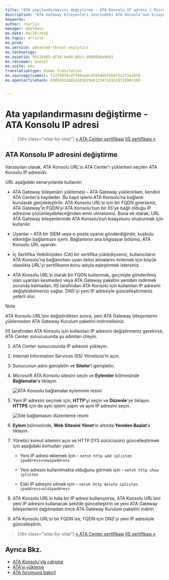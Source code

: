 ```yaml
---
title: "ATA yapılandırmasını değiştirme - ATA Konsolu IP adresi | Microsoft ATA"
description: "ATA Gateway bileşenleri üzerindeki ATA Konsolu’nun kısayolunu oluşturmak için kullanılan ATA Konsolu IP adresinin nasıl değiştirileceği açıklanır."
keywords: 
author: rkarlin
manager: mbaldwin
ms.date: 04/28/2016
ms.topic: article
ms.prod: 
ms.service: advanced-threat-analytics
ms.technology: 
ms.assetid: 50118465-df34-4e04-b0cc-48808b6a96b1
ms.reviewer: bennyl
ms.suite: ems
translationtype: Human Translation
ms.sourcegitcommit: f13750f9cdff98aadcd59346bfbbb73c2f3a26f0
ms.openlocfilehash: 03062652dd14183629ab1234f2d151931998c108


---
```


# Ata yapılandırmasını değiştirme - ATA Konsolu IP adresi

>[!div class="step-by-step"]
[« ATA Center sertifikası](modifying-ata-config-centercert.md)
[IIS sertifikası »](modifying-ata-config-iiscert.md)

## ATA Konsolu IP adresini değiştirme
Varsayılan olarak, ATA Konsolu URL'si ATA Center’ı yüklerken seçilen ATA Konsolu IP adresidir.

URL aşağıdaki senaryolarda kullanılır:

-   ATA Gateway bileşenleri yüklemesi – ATA Gateway yüklenirken, kendini ATA Center’a kaydeder. Bu kayıt işlemi ATA Konsolu’na bağlantı kurularak gerçekleştirilir. ATA Konsolu URL’si için bir FQDN girerseniz, ATA Gateway’in FQDN’yi ATA Konsolu’nun bir IIS’ye bağlı olduğu IP adresine çözümleyebileceğinden emin olmalısınız. Buna ek olarak, URL ATA Gateway bileşenlerinde ATA Konsolu’nun kısayolunu oluşturmak için kullanılır.

-   Uyarılar – ATA bir SIEM veya e-posta uyarısı gönderdiğinde, kuşkulu etkinliğin bağlantısını içerir. Bağlantının ana bilgisayar bölümü, ATA Konsolu URL ayarıdır.

-   İç Sertifika Yetkilinizden (CA) bir sertifika yüklediyseniz, kullanıcıların ATA Konsolu’na bağlanırken uyarı iletisi almalarını önlemek için büyük olasılıkla URL’yi sertifikanın konu adıyla eşleştirmek istersiniz.

-   ATA Konsolu URL’si olarak bir FQDN kullanmak, geçmişte gönderilmiş olan uyarıları kesmeden veya ATA Gateway paketini yeniden indirmek zorunda kalmadan, IIS tarafından ATA Konsolu için kullanılan IP adresini değiştirebilmenizi sağlar. DNS’yi yeni IP adresiyle güncelleştirmeniz yeterli olur.

> [!NOTE]
> ATA Konsolu URL’sini değiştirdikten sonra, yeni ATA Gateway bileşenlerini yüklemeden ATA Gateway Kurulum paketini indirmelisiniz.

IIS tarafından ATA Konsolu için kullanılan IP adresini değiştirmeniz gerekirse, ATA Center sunucusunda şu adımları izleyin.

1.  ATA Center sunucusunda IP adresini yükleyin.

2.  Internet Information Services (IIS) Yöneticisi’ni açın.

3.  Sunucunun adını genişletin ve **Siteler**’i genişletin.

4.  Microsoft ATA Konsolu sitesini seçin ve **Eylemler** bölmesinde **Bağlamalar**’a tıklayın.

    ![ATA Konsolu bağlamalar eyleminin resmi](media/ATA-console-change-IP-bindings.jpg)

5.  Yeni IP adresini seçmek için, **HTTP**’yi seçin ve **Düzenle**’ye tıklayın. **HTTPS** için de aynı işlemi yapın ve aynı IP adresini seçin.

    ![Site bağlamasını düzenleme resmi](media/ATA-change-console-IP.jpg)

6.  **Eylem** bölmesinde, **Web Sitesini Yönet**’in altında **Yeniden Başlat**’a tıklayın.

7.  Yönetici komut istemini açın ve HTTP.SYS sürücüsünü güncelleştirmek için aşağıdaki komutları yazın:

    -   Yeni IP adresi eklemek için - `netsh http add iplisten ipaddress=newipaddress`

    -   Yeni adresin kullanılmakta olduğunu görmek için - `netsh http show iplisten`

    -   Eski IP adresini silmek için – `netsh http delete iplisten ipaddress=oldipaddress`

8.  ATA Konsolu URL’si hala bir IP adresi kullanıyorsa, ATA Konsolu URL’sini yeni IP adresini kullanacak şekilde güncelleştirin ve yeni ATA Gateway bileşenlerini dağıtmadan önce ATA Gateway Kurulum paketini indirin.

9. ATA Konsolu URL’si bir FQDN ise, FQDN için DNS’yi yeni IP adresiyle güncelleştirin.

>[!div class="step-by-step"]
[« ATA Center sertifikası](modifying-ata-config-centercert.md)
[IIS sertifikası »](modifying-ata-config-iiscert.md)


## Ayrıca Bkz.
- [ATA Konsolu’yla çalışma](working-with-ata-console.md)
- [ATA’yı yükleme](install-ata.md)
- [ATA forumuna bakın!](https://social.technet.microsoft.com/Forums/security/home?forum=mata)



<!--HONumber=Jul16_HO4-->


